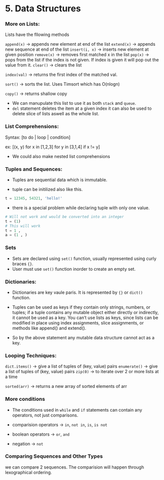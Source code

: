 # 5. Data Structures

### More on Lists:

Lists have the fllowing methods


`append(x)` -> appends new element at end of the list
`extend(x)` -> appends new sequence at end of the list
`insert(i, x)` -> inserts new element at given position
`remove(x)` -> removes first matched x in the list
`pop(x)` -> pops from the list if the index is not given. If index is given it will pop out the value from it.
`clear()` -> clears the list

`index(val)` -> returns the first index of the matched val.

`sort()` -> sorts the list. Uses Timsort which has O(nlogn)

`copy()` -> returns shallow copy

- We can manupulate this list to use it as both `stack` and `queue`.
- `del` statement deletes the item at a given index it can also be used to delete slice of lists aswell as the whole list.

### List Comprehensions:

Syntax: [to do | loop | condition]

ex: [(x, y) for x in [1,2,3] for y in [3,1,4] if x != y]
- We could also make nested list comprehensions


### Tuples and Sequences:
- Tuples are sequential data which is immutable.

- tuple can be initilized also like this.
```python
t = 12345, 54321, 'hello!'
```

- there is a special problem while declaring tuple with only one value.

```python
# Will not work and would be converted into an integer
t = (1) 
# This will work
t = 1 ,
a = (1 , )
```

### Sets

- Sets are declared using `set()` function, usually represented using curly braces `{}`.
- User must use `set()` function inorder to create an empty set.

### Dictionaries:

- Dictionaries are key vaule paris. It is represented by `{}` or `dict()` function.
- Tuples can be used as keys if they contain only strings, numbers, or tuples; if a tuple contains any mutable object either directly or indirectly, it cannot be used as a key. You can’t use lists as keys, since lists can be modified in place using index assignments, slice assignments, or methods like append() and extend().

- So by the above statement any mutable data structure cannot act as a key.

### Looping Techniques:

`dict.items()` -> give a list of tuples of (key, value) pairs
`enumerate()` -> give a list of tuples of (key, value) pairs
`zip(0)` -> to iterate over 2 or more lists at a time

`sorted(arr)` -> returns a new array of sorted elements of arr

### More conditions

- The conditions used in `while` and `if` statements can contain any operators, not just comparisons.

- comparision operators -> `in`, `not in`, `is`, `is not`
- boolean operators -> `or`, `and`
- negation -> `not`

###  Comparing Sequences and Other Types

we can compare 2 sequences. The comparision will happen through lexographical ordering.
